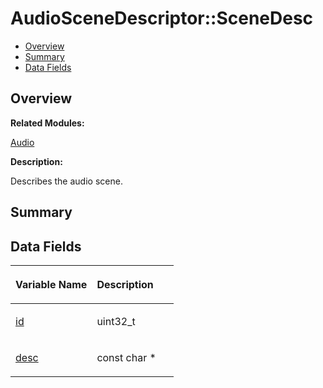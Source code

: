 # AudioSceneDescriptor::SceneDesc<a name="EN-US_TOPIC_0000001054479555"></a>

-   [Overview](#section2055010144165630)
-   [Summary](#section1057848350165630)
-   [Data Fields](#pub-attribs)

## **Overview**<a name="section2055010144165630"></a>

**Related Modules:**

[Audio](audio.md)

**Description:**

Describes the audio scene. 

## **Summary**<a name="section1057848350165630"></a>

## Data Fields<a name="pub-attribs"></a>

<a name="table1832491300165630"></a>
<table><thead align="left"><tr id="row109777864165630"><th class="cellrowborder" valign="top" width="50%" id="mcps1.1.3.1.1"><p id="p1962558815165630"><a name="p1962558815165630"></a><a name="p1962558815165630"></a>Variable Name</p>
</th>
<th class="cellrowborder" valign="top" width="50%" id="mcps1.1.3.1.2"><p id="p1797583680165630"><a name="p1797583680165630"></a><a name="p1797583680165630"></a>Description</p>
</th>
</tr>
</thead>
<tbody><tr id="row1237396956165630"><td class="cellrowborder" valign="top" width="50%" headers="mcps1.1.3.1.1 "><p id="p1546028692165630"><a name="p1546028692165630"></a><a name="p1546028692165630"></a><a href="audio.md#ga3e54db28a854f634bd847919e7ae8e32">id</a></p>
</td>
<td class="cellrowborder" valign="top" width="50%" headers="mcps1.1.3.1.2 "><p id="p1081885466165630"><a name="p1081885466165630"></a><a name="p1081885466165630"></a>uint32_t </p>
</td>
</tr>
<tr id="row2077140567165630"><td class="cellrowborder" valign="top" width="50%" headers="mcps1.1.3.1.1 "><p id="p1115747253165630"><a name="p1115747253165630"></a><a name="p1115747253165630"></a><a href="audio.md#ga81e44604a869f47c88c3f9503b9287e1">desc</a></p>
</td>
<td class="cellrowborder" valign="top" width="50%" headers="mcps1.1.3.1.2 "><p id="p501835341165630"><a name="p501835341165630"></a><a name="p501835341165630"></a>const char * </p>
</td>
</tr>
</tbody>
</table>

